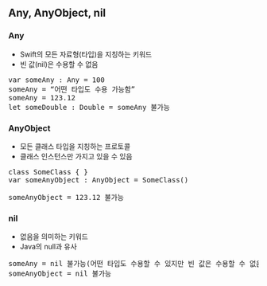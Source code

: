 ## Any, AnyObject, nil

### Any
* Swift의 모든 자료형(타입)을 지칭하는 키워드
* 빈 값(nil)은 수용할 수 없음

<pre>
var someAny : Any = 100
someAny = “어떤 타입도 수용 가능함”
someAny = 123.12
let someDouble : Double = someAny 불가능
</pre>

### AnyObject
* 모든 클래스 타입을 지칭하는 프로토콜 
* 클래스 인스턴스만 가지고 있을 수 있음

<pre>
class SomeClass { }
var someAnyObject : AnyObject = SomeClass()

someAnyObject = 123.12 불가능
</pre>

### nil
* 없음을 의미하는 키워드
* Java의 null과 유사

<pre>
someAny = nil 불가능(어떤 타입도 수용할 수 있지만 빈 값은 수용할 수 없음)
someAnyObject = nil 불가능
</pre>
